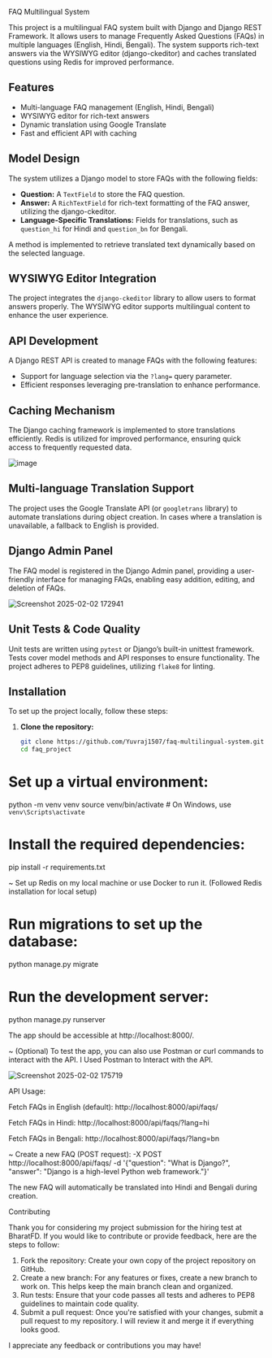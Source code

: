FAQ Multilingual System 


This project is a multilingual FAQ system built with Django and Django REST Framework. 
It allows users to manage Frequently Asked Questions (FAQs) in multiple languages 
(English, Hindi, Bengali). The system supports rich-text answers via the WYSIWYG editor
(django-ckeditor) and caches translated questions using Redis for improved performance.


## Features
- Multi-language FAQ management (English, Hindi, Bengali)
- WYSIWYG editor for rich-text answers
- Dynamic translation using Google Translate
- Fast and efficient API with caching

## Model Design

The system utilizes a Django model to store FAQs with the following fields:
- **Question:** A `TextField` to store the FAQ question.
- **Answer:** A `RichTextField` for rich-text formatting of the FAQ answer, utilizing the django-ckeditor.
- **Language-Specific Translations:** Fields for translations, such as `question_hi` for Hindi and `question_bn` for Bengali.

A method is implemented to retrieve translated text dynamically based on the selected language.

## WYSIWYG Editor Integration

The project integrates the `django-ckeditor` library to allow users to format answers properly. The WYSIWYG editor supports multilingual content to enhance the user experience.

## API Development

A Django REST API is created to manage FAQs with the following features:
- Support for language selection via the `?lang=` query parameter.
- Efficient responses leveraging pre-translation to enhance performance.




## Caching Mechanism

The Django caching framework is implemented to store translations efficiently. Redis is utilized for improved performance, ensuring quick access to frequently requested data.

![image](https://github.com/user-attachments/assets/a0934de9-cfba-4157-9021-ff860be4a576)


## Multi-language Translation Support

The project uses the Google Translate API (or `googletrans` library) to automate translations during object creation. In cases where a translation is unavailable, a fallback to English is provided.



## Django Admin Panel

The FAQ model is registered in the Django Admin panel, providing a user-friendly interface for managing FAQs, enabling easy addition, editing, and deletion of FAQs.


![Screenshot 2025-02-02 172941](https://github.com/user-attachments/assets/438376e3-1b68-424b-a663-0679f4887e81)



## Unit Tests & Code Quality

Unit tests are written using `pytest` or Django’s built-in unittest framework. Tests cover model methods and API responses to ensure functionality. The project adheres to PEP8 guidelines, utilizing `flake8` for linting.


## Installation

To set up the project locally, follow these steps:


1. **Clone the repository:**
   ```bash
   git clone https://github.com/Yuvraj1507/faq-multilingual-system.git
   cd faq_project


# Set up a virtual environment:

python -m venv venv
source venv/bin/activate  # On Windows, use `venv\Scripts\activate`


# Install the required dependencies:
pip install -r requirements.txt


~ Set up Redis on my local machine or use Docker to run it. (Followed Redis installation for local setup)


# Run migrations to set up the database:
python manage.py migrate

# Run the development server:
python manage.py runserver

The app should be accessible at http://localhost:8000/.

~ (Optional) To test the app, you can also use Postman or curl commands to interact with the API. 
I Used Postman to Interact with the API.


![Screenshot 2025-02-02 175719](https://github.com/user-attachments/assets/bf0205da-f70a-4717-8438-6574d9527525)


API Usage:


Fetch FAQs in English (default):
http://localhost:8000/api/faqs/


Fetch FAQs in Hindi:
http://localhost:8000/api/faqs/?lang=hi


Fetch FAQs in Bengali:
http://localhost:8000/api/faqs/?lang=bn


~ Create a new FAQ (POST request):
-X POST http://localhost:8000/api/faqs/ -d '{"question": "What is Django?", "answer": "Django is a high-level Python web framework."}' 

The new FAQ will automatically be translated into Hindi and Bengali during creation.

Contributing

Thank you for considering my project submission for the hiring test at BharatFD. If you would like to contribute or provide feedback, here are the steps to follow:

1. Fork the repository: Create your own copy of the project repository on GitHub.
2. Create a new branch: For any features or fixes, create a new branch to work on. This helps keep the main branch clean and organized.
3. Run tests: Ensure that your code passes all tests and adheres to PEP8 guidelines to maintain code quality.
4. Submit a pull request: Once you're satisfied with your changes, submit a pull request to my repository. I will review it and merge it if everything looks good.

I appreciate any feedback or contributions you may have!


